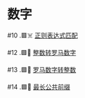 # 数字<Badge text="Number"/>

#10 .🟥☠️ [正则表达式匹配](10.md)

#12 .🟩🤔 [整数转罗马数字](12.md)

#13 .🟩🤔 [罗马数字转整数](13.md)

#14 .🟩🤔 [最长公共前缀](14.md)
